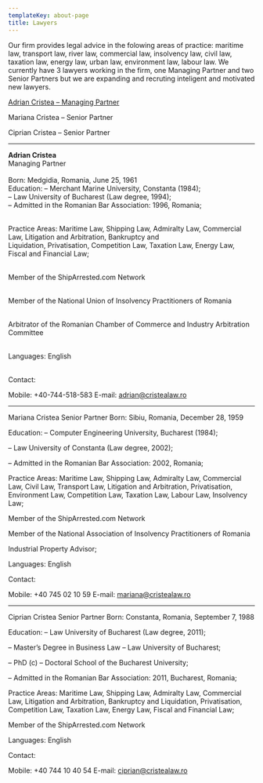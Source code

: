 ```yaml
---
templateKey: about-page
title: Lawyers
---
```

Our firm provides legal advice in the folowing areas of practice: maritime law, transport law, river law, commercial law, insolvency law, civil law, taxation law, energy law, urban law, environment law, labour law. We currently have 3 lawyers working in the firm, one Managing Partner and two Senior Partners but we are expanding and recruting inteligent and motivated new lawyers.

<a href="#adriancristea">Adrian Cristea – Managing Partner</a>

Mariana Cristea – Senior Partner

Ciprian Cristea – Senior Partner

----

<a name="identifier"><b>Adrian Cristea</b></a><br>
Managing Partner<br><br>
Born: Medgidia, Romania, June 25, 1961 <br> 
Education: – Merchant Marine University, Constanta (1984);<br>
– Law University of Bucharest (Law degree, 1994);<br>
– Admitted in the Romanian Bar Association: 1996, Romania;<br><br>

Practice Areas: Maritime Law, Shipping Law, Admiralty Law, Commercial Law, Litigation and Arbitration, Bankruptcy and<br> Liquidation, Privatisation, Competition Law, Taxation Law, Energy Law, Fiscal and Financial Law;<br><br>

Member of the ShipArrested.com Network<br><br>

Member of the National Union of Insolvency Practitioners of Romania<br><br>

Arbitrator of the Romanian Chamber of Commerce and Industry Arbitration Committee<br><br>

Languages: English<br><br>

Contact:

Mobile: +40-744-518-583
E-mail: adrian@cristealaw.ro

----


Mariana Cristea
Senior Partner
Born: Sibiu, Romania, December 28, 1959

Education: – Computer Engineering University, Bucharest (1984);

– Law University of Constanta (Law degree, 2002);

– Admitted in the Romanian Bar Association: 2002, Romania;

Practice Areas: Maritime Law, Shipping Law, Admiralty Law, Commercial Law, Civil Law, Transport Law, Litigation and Arbitration, Privatisation, Environment Law, Competition Law, Taxation Law, Labour Law, Insolvency Law;

Member of the ShipArrested.com Network

Member of the National Association of Insolvency Practitioners of Romania

Industrial Property Advisor;

Languages: English

Contact:

Mobile: +40 745 02 10 59
E-mail: mariana@cristealaw.ro

----


Ciprian Cristea
Senior Partner
Born: Constanta, Romania, September 7, 1988 

Education: – Law University of Bucharest (Law degree, 2011);

– Master’s Degree in Business Law – Law University of Bucharest;

– PhD (c) – Doctoral School of the Bucharest University;

– Admitted in the Romanian Bar Association: 2011, Bucharest, Romania;

Practice Areas: Maritime Law, Shipping Law, Admiralty Law, Commercial Law, Litigation and Arbitration, Bankruptcy and Liquidation, Privatisation, Competition Law, Taxation Law, Energy Law, Fiscal and Financial Law;

Member of the ShipArrested.com Network

Languages: English

Contact:

Mobile: +40 744 10 40 54
E-mail: ciprian@cristealaw.ro

